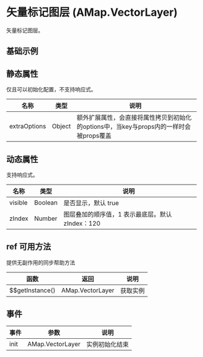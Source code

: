 # 矢量标记图层 (AMap.VectorLayer)
矢量标记图层。

## 基础示例

<vuep template="#example"></vuep>

<script v-pre type="text/x-template" id="example">

  <template>
    <div class="amap-page-container">
      <el-amap  :zoom="zoom" :center="center" class="amap-demo">
        <el-amap-layer-vector :visible="visible"  @init="init">
          <el-amap-circle :center="center" :radius="100"></el-amap-circle>
        </el-amap-layer-vector>
      </el-amap>
      <div class="toolbar">
        <button type="button" name="button" @click="toggleVisible">{{visible ? '隐藏图层' : '显示图层'}}</button>
      </div>
    </div>
  </template>

  <style>
    .amap-demo {
      height: 300px;
    }
  </style>

  <script>
    module.exports = {
      name: 'amap-page',
      data() {
        return {
          zoom: 14,
          center: [121.5273285, 31.21515044],
          visible: true,
        };
      },
      methods: {
        toggleVisible(){
          this.visible = !this.visible;
        },
        init(layer){
        }
      }
    };
  </script>

</script>


## 静态属性
仅且可以初始化配置，不支持响应式。

名称 | 类型 | 说明
---|---|---|
extraOptions | Object | 额外扩展属性，会直接将属性拷贝到初始化的options中，当key与props内的一样时会被props覆盖

## 动态属性
支持响应式。

名称 | 类型 | 说明
---|---|---|
visible | Boolean | 是否显示，默认 true
zIndex | Number | 图层叠加的顺序值，1 表示最底层。默认 zIndex：120

## ref 可用方法
提供无副作用的同步帮助方法

函数 | 返回 | 说明
---|---|---|
$$getInstance() | AMap.VectorLayer | 获取实例

## 事件

事件 | 参数 | 说明
---|---|---|
init | AMap.VectorLayer | 实例初始化结束
